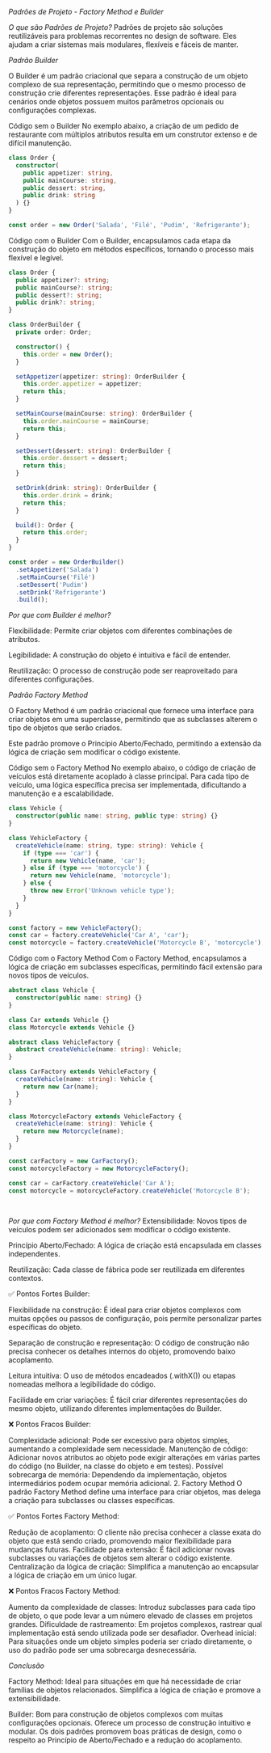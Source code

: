 *Padrões de Projeto - Factory Method e Builder*

*O que são Padrões de Projeto?*
Padrões de projeto são soluções reutilizáveis para problemas recorrentes no design de software. Eles ajudam a criar sistemas mais modulares, flexíveis e fáceis de manter.

*Padrão Builder*

O Builder é um padrão criacional que separa a construção de um objeto complexo de sua representação, permitindo que o mesmo processo de construção crie diferentes representações.
Esse padrão é ideal para cenários onde objetos possuem muitos parâmetros opcionais ou configurações complexas.

Código sem o Builder
No exemplo abaixo, a criação de um pedido de restaurante com múltiplos atributos resulta em um construtor extenso e de difícil manutenção.
``` ts
class Order {
  constructor(
    public appetizer: string,
    public mainCourse: string,
    public dessert: string,
    public drink: string
  ) {}
}

const order = new Order('Salada', 'Filé', 'Pudim', 'Refrigerante');

```
Código com o Builder
Com o Builder, encapsulamos cada etapa da construção do objeto em métodos específicos, tornando o processo mais flexível e legível.
``` ts 
class Order {
  public appetizer?: string;
  public mainCourse?: string;
  public dessert?: string;
  public drink?: string;
}

class OrderBuilder {
  private order: Order;

  constructor() {
    this.order = new Order();
  }

  setAppetizer(appetizer: string): OrderBuilder {
    this.order.appetizer = appetizer;
    return this;
  }

  setMainCourse(mainCourse: string): OrderBuilder {
    this.order.mainCourse = mainCourse;
    return this;
  }

  setDessert(dessert: string): OrderBuilder {
    this.order.dessert = dessert;
    return this;
  }

  setDrink(drink: string): OrderBuilder {
    this.order.drink = drink;
    return this;
  }

  build(): Order {
    return this.order;
  }
}

const order = new OrderBuilder()
  .setAppetizer('Salada')
  .setMainCourse('Filé')
  .setDessert('Pudim')
  .setDrink('Refrigerante')
  .build();
```
*Por que com Builder é melhor?*

Flexibilidade: Permite criar objetos com diferentes combinações de atributos.

Legibilidade: A construção do objeto é intuitiva e fácil de entender.

Reutilização: O processo de construção pode ser reaproveitado para diferentes configurações.

*Padrão Factory Method*

O Factory Method é um padrão criacional que fornece uma interface para criar objetos em uma superclasse, permitindo que as subclasses alterem o tipo de objetos que serão criados.

Este padrão promove o Princípio Aberto/Fechado, permitindo a extensão da lógica de criação sem modificar o código existente.

Código sem o Factory Method
No exemplo abaixo, o código de criação de veículos está diretamente acoplado à classe principal. Para cada tipo de veículo, uma lógica específica precisa ser implementada, dificultando a manutenção e a escalabilidade.
``` ts
class Vehicle {
  constructor(public name: string, public type: string) {}
}

class VehicleFactory {
  createVehicle(name: string, type: string): Vehicle {
    if (type === 'car') {
      return new Vehicle(name, 'car');
    } else if (type === 'motorcycle') {
      return new Vehicle(name, 'motorcycle');
    } else {
      throw new Error('Unknown vehicle type');
    }
  }
}

const factory = new VehicleFactory();
const car = factory.createVehicle('Car A', 'car');
const motorcycle = factory.createVehicle('Motorcycle B', 'motorcycle');
```
Código com o Factory Method
Com o Factory Method, encapsulamos a lógica de criação em subclasses específicas, permitindo fácil extensão para novos tipos de veículos.
``` ts
abstract class Vehicle {
  constructor(public name: string) {}
}

class Car extends Vehicle {}
class Motorcycle extends Vehicle {}

abstract class VehicleFactory {
  abstract createVehicle(name: string): Vehicle;
}

class CarFactory extends VehicleFactory {
  createVehicle(name: string): Vehicle {
    return new Car(name);
  }
}

class MotorcycleFactory extends VehicleFactory {
  createVehicle(name: string): Vehicle {
    return new Motorcycle(name);
  }
}

const carFactory = new CarFactory();
const motorcycleFactory = new MotorcycleFactory();

const car = carFactory.createVehicle('Car A');
const motorcycle = motorcycleFactory.createVehicle('Motorcycle B');
 
  
```
*Por que com Factory Method é melhor?*
Extensibilidade: Novos tipos de veículos podem ser adicionados sem modificar o código existente.

Princípio Aberto/Fechado: A lógica de criação está encapsulada em classes independentes.

Reutilização: Cada classe de fábrica pode ser reutilizada em diferentes contextos.

✅ Pontos Fortes Builder:

Flexibilidade na construção: É ideal para criar objetos complexos com muitas opções ou passos de configuração, pois permite personalizar partes específicas do objeto.

Separação de construção e representação: O código de construção não precisa conhecer os detalhes internos do objeto, promovendo baixo acoplamento.

Leitura intuitiva: O uso de métodos encadeados (.withX()) ou etapas nomeadas melhora a legibilidade do código.

Facilidade em criar variações: É fácil criar diferentes representações do mesmo objeto, utilizando diferentes implementações do Builder.

❌ Pontos Fracos Builder:

Complexidade adicional: Pode ser excessivo para objetos simples, aumentando a complexidade sem necessidade.
Manutenção de código: Adicionar novos atributos ao objeto pode exigir alterações em várias partes do código (no Builder, na classe do objeto e em testes).
Possível sobrecarga de memória: Dependendo da implementação, objetos intermediários podem ocupar memória adicional.
2. Factory Method
O padrão Factory Method define uma interface para criar objetos, mas delega a criação para subclasses ou classes específicas.

✅ Pontos Fortes Factory Method:

Redução de acoplamento: O cliente não precisa conhecer a classe exata do objeto que está sendo criado, promovendo maior flexibilidade para mudanças futuras.
Facilidade para extensão: É fácil adicionar novas subclasses ou variações de objetos sem alterar o código existente.
Centralização da lógica de criação: Simplifica a manutenção ao encapsular a lógica de criação em um único lugar.

❌ Pontos Fracos Factory Method:

Aumento da complexidade de classes: Introduz subclasses para cada tipo de objeto, o que pode levar a um número elevado de classes em projetos grandes.
Dificuldade de rastreamento: Em projetos complexos, rastrear qual implementação está sendo utilizada pode ser desafiador.
Overhead inicial: Para situações onde um objeto simples poderia ser criado diretamente, o uso do padrão pode ser uma sobrecarga desnecessária.

*Conclusão*

Factory Method:
Ideal para situações em que há necessidade de criar famílias de objetos relacionados.
Simplifica a lógica de criação e promove a extensibilidade.

Builder:
Bom para construção de objetos complexos com muitas configurações opcionais.
Oferece um processo de construção intuitivo e modular.
Os dois padrões promovem boas práticas de design, como o respeito ao Princípio de Aberto/Fechado e a redução do acoplamento.
